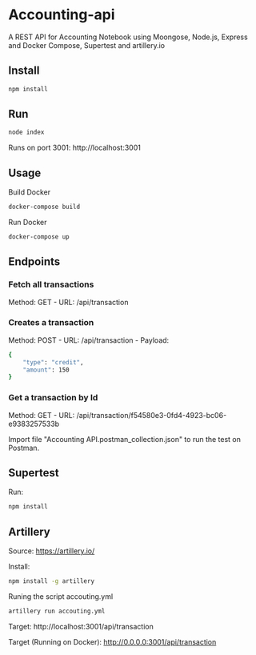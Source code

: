 # Accounting-api

A REST API for Accounting Notebook using Moongose, Node.js, Express and Docker Compose, Supertest and artillery.io

## Install

```bash
npm install
```

## Run

```bash
node index
```

Runs on port 3001: http://localhost:3001

## Usage

Build Docker

```bash
docker-compose build
```

Run Docker

```bash
docker-compose up
```

## Endpoints

### Fetch all transactions
Method: GET - URL: /api/transaction

### Creates a transaction 
Method: POST - URL: /api/transaction - Payload: 
```bash
{
	"type": "credit",
	"amount": 150
}
```

### Get a transaction by Id
Method: GET - URL: /api/transaction/f54580e3-0fd4-4923-bc06-e9383257533b


Import file "Accounting API.postman_collection.json" to run the test on Postman.

## Supertest

Run:

```bash
npm install
```

## Artillery

Source: https://artillery.io/

Install:

```bash
npm install -g artillery
```

Runing the script accouting.yml

```bash
artillery run accouting.yml
```
Target: http://localhost:3001/api/transaction


Target (Running on Docker): http://0.0.0.0:3001/api/transaction
